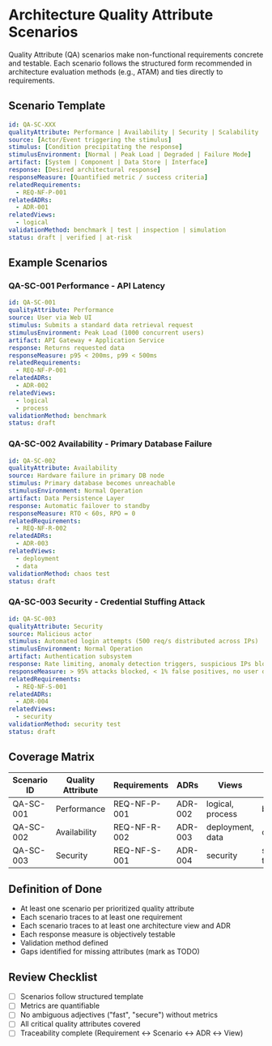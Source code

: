 # Architecture Quality Attribute Scenarios

Quality Attribute (QA) scenarios make non-functional requirements concrete and testable. Each scenario follows the structured form recommended in architecture evaluation methods (e.g., ATAM) and ties directly to requirements.

## Scenario Template
```yaml
id: QA-SC-XXX
qualityAttribute: Performance | Availability | Security | Scalability | Maintainability | Reliability | Usability | Portability
source: [Actor/Event triggering the stimulus]
stimulus: [Condition precipitating the response]
stimulusEnvironment: [Normal | Peak Load | Degraded | Failure Mode]
artifact: [System | Component | Data Store | Interface]
response: [Desired architectural response]
responseMeasure: [Quantified metric / success criteria]
relatedRequirements:
  - REQ-NF-P-001
relatedADRs:
  - ADR-001
relatedViews:
  - logical
validationMethod: benchmark | test | inspection | simulation
status: draft | verified | at-risk
```

## Example Scenarios

### QA-SC-001 Performance - API Latency
```yaml
id: QA-SC-001
qualityAttribute: Performance
source: User via Web UI
stimulus: Submits a standard data retrieval request
stimulusEnvironment: Peak Load (1000 concurrent users)
artifact: API Gateway + Application Service
response: Returns requested data
responseMeasure: p95 < 200ms, p99 < 500ms
relatedRequirements:
  - REQ-NF-P-001
relatedADRs:
  - ADR-002
relatedViews:
  - logical
  - process
validationMethod: benchmark
status: draft
```

### QA-SC-002 Availability - Primary Database Failure
```yaml
id: QA-SC-002
qualityAttribute: Availability
source: Hardware failure in primary DB node
stimulus: Primary database becomes unreachable
stimulusEnvironment: Normal Operation
artifact: Data Persistence Layer
response: Automatic failover to standby
responseMeasure: RTO < 60s, RPO = 0
relatedRequirements:
  - REQ-NF-R-002
relatedADRs:
  - ADR-003
relatedViews:
  - deployment
  - data
validationMethod: chaos test
status: draft
```

### QA-SC-003 Security - Credential Stuffing Attack
```yaml
id: QA-SC-003
qualityAttribute: Security
source: Malicious actor
stimulus: Automated login attempts (500 req/s distributed across IPs)
stimulusEnvironment: Normal Operation
artifact: Authentication subsystem
response: Rate limiting, anomaly detection triggers, suspicious IPs blocked
responseMeasure: > 95% attacks blocked, < 1% false positives, no user data compromised
relatedRequirements:
  - REQ-NF-S-001
relatedADRs:
  - ADR-004
relatedViews:
  - security
validationMethod: security test
status: draft
```

## Coverage Matrix
| Scenario ID | Quality Attribute | Requirements | ADRs | Views | Validation Method | Status |
|-------------|-------------------|--------------|------|-------|-------------------|--------|
| QA-SC-001 | Performance | REQ-NF-P-001 | ADR-002 | logical, process | benchmark | draft |
| QA-SC-002 | Availability | REQ-NF-R-002 | ADR-003 | deployment, data | chaos test | draft |
| QA-SC-003 | Security | REQ-NF-S-001 | ADR-004 | security | security test | draft |

## Definition of Done
- At least one scenario per prioritized quality attribute
- Each scenario traces to at least one requirement
- Each scenario traces to at least one architecture view and ADR
- Each response measure is objectively testable
- Validation method defined
- Gaps identified for missing attributes (mark as TODO)

## Review Checklist
- [ ] Scenarios follow structured template
- [ ] Metrics are quantifiable
- [ ] No ambiguous adjectives ("fast", "secure") without metrics
- [ ] All critical quality attributes covered
- [ ] Traceability complete (Requirement ↔ Scenario ↔ ADR ↔ View)
